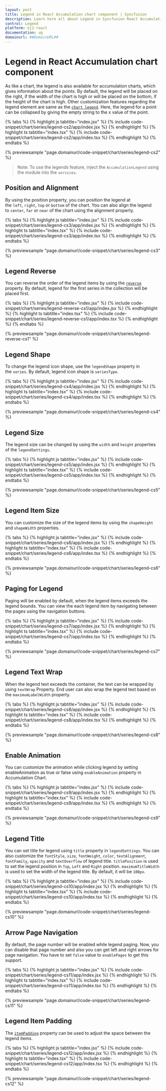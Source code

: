 ```yaml
---
layout: post
title: Legend in React Accumulation chart component | Syncfusion
description: Learn here all about Legend in Syncfusion React Accumulation chart component of Syncfusion Essential JS 2 and more.
control: Legend 
platform: ej2-react
documentation: ug
domainurl: ##DomainURL##
---
```


# Legend in React Accumulation chart component

As like a chart, the legend is also available for accumulation charts, which gives information about the points.
By default, the legend will be placed on the right, if the width of the chart is high or will be placed on the bottom, if the height of the chart is high. Other customization features regarding the legend element are same as the [`chart legend`](http://ej2.syncfusion.com/documentation/chart/legend.html#position-and-alignment).
Here, the legend for a point can be collapsed by giving the empty string to the x value of the point.

{% tabs %}
{% highlight js tabtitle="index.jsx" %}
{% include code-snippet/chart/series/legend-cs2/app/index.jsx %}
{% endhighlight %}
{% highlight ts tabtitle="index.tsx" %}
{% include code-snippet/chart/series/legend-cs2/app/index.tsx %}
{% endhighlight %}
{% endtabs %}

 {% previewsample "page.domainurl/code-snippet/chart/series/legend-cs2" %}

>Note: To use the legends feature, inject the `AccumulationLegend` using the module
into the `services`.

## Position and Alignment

By using the position property, you can position the legend at the `left`, `right`, `top` or `bottom` of the chart. You can also align the legend to `center`, `far` or `near` of the chart using the alignment property.

{% tabs %}
{% highlight js tabtitle="index.jsx" %}
{% include code-snippet/chart/series/legend-cs3/app/index.jsx %}
{% endhighlight %}
{% highlight ts tabtitle="index.tsx" %}
{% include code-snippet/chart/series/legend-cs3/app/index.tsx %}
{% endhighlight %}
{% endtabs %}

 {% previewsample "page.domainurl/code-snippet/chart/series/legend-cs3" %}

## Legend Reverse

You can reverse the order of the legend items by using the [`reverse`](https://ej2.syncfusion.com/react/documentation/api/accumulation-chart/legendSettings/#reverse) property. By default, legend for the first series in the collection will be placed first.

{% tabs %}
{% highlight js tabtitle="index.jsx" %}
{% include code-snippet/chart/series/legend-reverse-cs1/app/index.jsx %}
{% endhighlight %}
{% highlight ts tabtitle="index.tsx" %}
{% include code-snippet/chart/series/legend-reverse-cs1/app/index.tsx %}
{% endhighlight %}
{% endtabs %}

 {% previewsample "page.domainurl/code-snippet/chart/series/legend-reverse-cs1" %}

## Legend Shape

To change the legend icon shape, use the `legendShape` property in the `series`. By default, legend icon shape is `seriesType`.

{% tabs %}
{% highlight js tabtitle="index.jsx" %}
{% include code-snippet/chart/series/legend-cs4/app/index.jsx %}
{% endhighlight %}
{% highlight ts tabtitle="index.tsx" %}
{% include code-snippet/chart/series/legend-cs4/app/index.tsx %}
{% endhighlight %}
{% endtabs %}

 {% previewsample "page.domainurl/code-snippet/chart/series/legend-cs4" %}

## Legend Size

The legend size can be changed by using the `width` and `height` properties of the `legendSettings`.

{% tabs %}
{% highlight js tabtitle="index.jsx" %}
{% include code-snippet/chart/series/legend-cs5/app/index.jsx %}
{% endhighlight %}
{% highlight ts tabtitle="index.tsx" %}
{% include code-snippet/chart/series/legend-cs5/app/index.tsx %}
{% endhighlight %}
{% endtabs %}

 {% previewsample "page.domainurl/code-snippet/chart/series/legend-cs5" %}

## Legend Item Size

You can customize the size of the legend items by using the `shapeHeight` and `shapeWidth` properties.

{% tabs %}
{% highlight js tabtitle="index.jsx" %}
{% include code-snippet/chart/series/legend-cs6/app/index.jsx %}
{% endhighlight %}
{% highlight ts tabtitle="index.tsx" %}
{% include code-snippet/chart/series/legend-cs6/app/index.tsx %}
{% endhighlight %}
{% endtabs %}

 {% previewsample "page.domainurl/code-snippet/chart/series/legend-cs6" %}

## Paging for Legend

Paging will be enabled by default, when the legend items exceeds the legend bounds. You can view the each legend item by navigating between the pages using the navigation buttons.

{% tabs %}
{% highlight js tabtitle="index.jsx" %}
{% include code-snippet/chart/series/legend-cs7/app/index.jsx %}
{% endhighlight %}
{% highlight ts tabtitle="index.tsx" %}
{% include code-snippet/chart/series/legend-cs7/app/index.tsx %}
{% endhighlight %}
{% endtabs %}

 {% previewsample "page.domainurl/code-snippet/chart/series/legend-cs7" %}

## Legend Text Wrap

When the legend text exceeds the container, the text can be wrapped by using `textWrap` Property. End user can also wrap the legend text based on the `maximumLabelWidth` property.

{% tabs %}
{% highlight js tabtitle="index.jsx" %}
{% include code-snippet/chart/series/legend-cs8/app/index.jsx %}
{% endhighlight %}
{% highlight ts tabtitle="index.tsx" %}
{% include code-snippet/chart/series/legend-cs8/app/index.tsx %}
{% endhighlight %}
{% endtabs %}

 {% previewsample "page.domainurl/code-snippet/chart/series/legend-cs8" %}

## Enable Animation

You can customize the animation while clicking legend by setting enableAnimation as true or false using
`enableAnimation` property in Accumulation Chart.

{% tabs %}
{% highlight js tabtitle="index.jsx" %}
{% include code-snippet/chart/series/legend-cs9/app/index.jsx %}
{% endhighlight %}
{% highlight ts tabtitle="index.tsx" %}
{% include code-snippet/chart/series/legend-cs9/app/index.tsx %}
{% endhighlight %}
{% endtabs %}

 {% previewsample "page.domainurl/code-snippet/chart/series/legend-cs9" %}

## Legend Title

You can set title for legend using `title` property in `legendSettings`. You can also customize the `fontStyle`, `size`, `fontWeight`, `color`, `textAlignment`, `fontFamily`, `opacity` and `textOverflow` of legend title. `titlePosition` is used to set the legend position in `Top`, `Left` and `Right` position. `maximumTitleWidth` is used to set the width of the legend title. By default, it will be `100px`.

{% tabs %}
{% highlight js tabtitle="index.jsx" %}
{% include code-snippet/chart/series/legend-cs10/app/index.jsx %}
{% endhighlight %}
{% highlight ts tabtitle="index.tsx" %}
{% include code-snippet/chart/series/legend-cs10/app/index.tsx %}
{% endhighlight %}
{% endtabs %}

 {% previewsample "page.domainurl/code-snippet/chart/series/legend-cs10" %}

## Arrow Page Navigation

By default, the page number will be enabled while legend paging. Now, you can disable that page number and also you can get left and right arrows for page navigation. You have to set `false` value to `enablePages` to get this support.

{% tabs %}
{% highlight js tabtitle="index.jsx" %}
{% include code-snippet/chart/series/legend-cs11/app/index.jsx %}
{% endhighlight %}
{% highlight ts tabtitle="index.tsx" %}
{% include code-snippet/chart/series/legend-cs11/app/index.tsx %}
{% endhighlight %}
{% endtabs %}

 {% previewsample "page.domainurl/code-snippet/chart/series/legend-cs11" %}

## Legend Item Padding

The [`itemPadding`](https://ej2.syncfusion.com/react/documentation/api/accumulation-chart/legendSettings/#itempadding) property can be used to adjust the space between the legend items.

{% tabs %}
{% highlight js tabtitle="index.jsx" %}
{% include code-snippet/chart/series/legend-cs12/app/index.jsx %}
{% endhighlight %}
{% highlight ts tabtitle="index.tsx" %}
{% include code-snippet/chart/series/legend-cs12/app/index.tsx %}
{% endhighlight %}
{% endtabs %}

 {% previewsample "page.domainurl/code-snippet/chart/series/legend-cs12" %}
